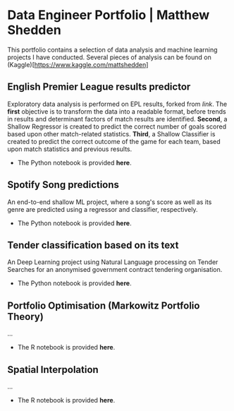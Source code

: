 # Data Engineer Portfolio | Matthew Shedden
This portfolio contains a selection of data analysis and machine learning projects I have conducted. Several pieces of analysis can be found on (Kaggle)[https://www.kaggle.com/mattshedden]
## English Premier League results predictor
Exploratory data analysis is performed on EPL results, forked from *link*. The **first** objective is to transform the data into a readable format, before trends in results and determinant factors of match results are identified. **Second**, a Shallow Regressor is created to predict the correct number of goals scored based upon other match-related statistics. **Third**, a Shallow Classifier is created to predict the correct outcome of the game for each team, based upon match statistics and previous results.
- The Python notebook is provided **here**.
## Spotify Song predictions
An end-to-end shallow ML project, where a song's score as well as its genre are predicted using a regressor and classifier, respectively.
- The Python notebook is provided **here**.
## Tender classification based on its text
An Deep Learning project using Natural Language processing on Tender Searches for an anonymised government contract tendering organisation.
- The Python notebook is provided **here**.
## Portfolio Optimisation (Markowitz Portfolio Theory)
...
- The R notebook is provided **here**.
## Spatial Interpolation
...
- The R notebook is provided **here**.
